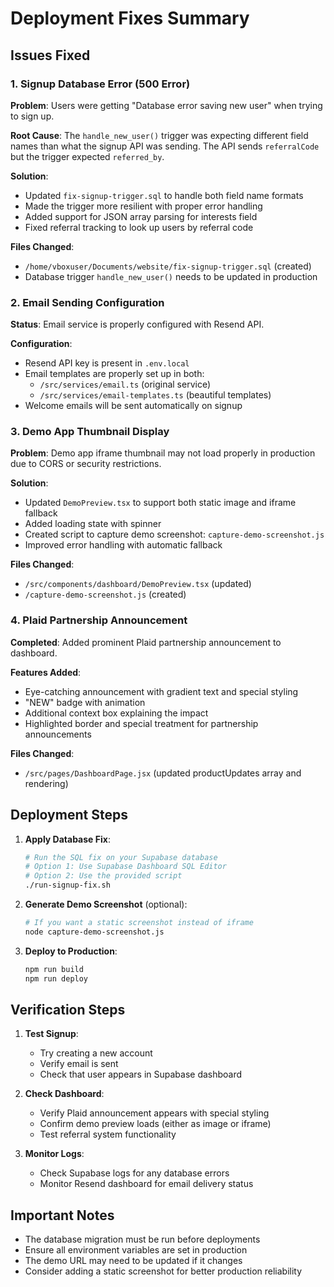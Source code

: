 # Deployment Fixes Summary

## Issues Fixed

### 1. Signup Database Error (500 Error)
**Problem**: Users were getting "Database error saving new user" when trying to sign up.

**Root Cause**: The `handle_new_user()` trigger was expecting different field names than what the signup API was sending. The API sends `referralCode` but the trigger expected `referred_by`.

**Solution**: 
- Updated `fix-signup-trigger.sql` to handle both field name formats
- Made the trigger more resilient with proper error handling
- Added support for JSON array parsing for interests field
- Fixed referral tracking to look up users by referral code

**Files Changed**:
- `/home/vboxuser/Documents/website/fix-signup-trigger.sql` (created)
- Database trigger `handle_new_user()` needs to be updated in production

### 2. Email Sending Configuration
**Status**: Email service is properly configured with Resend API.

**Configuration**:
- Resend API key is present in `.env.local`
- Email templates are properly set up in both:
  - `/src/services/email.ts` (original service)
  - `/src/services/email-templates.ts` (beautiful templates)
- Welcome emails will be sent automatically on signup

### 3. Demo App Thumbnail Display
**Problem**: Demo app iframe thumbnail may not load properly in production due to CORS or security restrictions.

**Solution**:
- Updated `DemoPreview.tsx` to support both static image and iframe fallback
- Added loading state with spinner
- Created script to capture demo screenshot: `capture-demo-screenshot.js`
- Improved error handling with automatic fallback

**Files Changed**:
- `/src/components/dashboard/DemoPreview.tsx` (updated)
- `/capture-demo-screenshot.js` (created)

### 4. Plaid Partnership Announcement
**Completed**: Added prominent Plaid partnership announcement to dashboard.

**Features Added**:
- Eye-catching announcement with gradient text and special styling
- "NEW" badge with animation
- Additional context box explaining the impact
- Highlighted border and special treatment for partnership announcements

**Files Changed**:
- `/src/pages/DashboardPage.jsx` (updated productUpdates array and rendering)

## Deployment Steps

1. **Apply Database Fix**:
   ```bash
   # Run the SQL fix on your Supabase database
   # Option 1: Use Supabase Dashboard SQL Editor
   # Option 2: Use the provided script
   ./run-signup-fix.sh
   ```

2. **Generate Demo Screenshot** (optional):
   ```bash
   # If you want a static screenshot instead of iframe
   node capture-demo-screenshot.js
   ```

3. **Deploy to Production**:
   ```bash
   npm run build
   npm run deploy
   ```

## Verification Steps

1. **Test Signup**:
   - Try creating a new account
   - Verify email is sent
   - Check that user appears in Supabase dashboard

2. **Check Dashboard**:
   - Verify Plaid announcement appears with special styling
   - Confirm demo preview loads (either as image or iframe)
   - Test referral system functionality

3. **Monitor Logs**:
   - Check Supabase logs for any database errors
   - Monitor Resend dashboard for email delivery status

## Important Notes

- The database migration must be run before deployments
- Ensure all environment variables are set in production
- The demo URL may need to be updated if it changes
- Consider adding a static screenshot for better production reliability